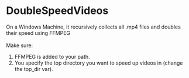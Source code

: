 # DoubleSpeedVideos
On a Windows Machine, it recursively collects all .mp4 files and doubles their speed using FFMPEG
<br/>
<br/>
Make sure: 
1. FFMPEG is added to your path.
2. You specify the top directory you want to speed up videos in (change the top_dir var).
